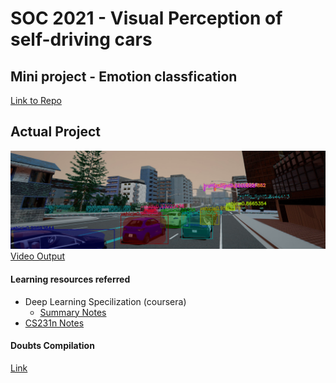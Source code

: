 # SOC 2021 - Visual Perception of self-driving cars

## Mini project - Emotion classfication
[Link to Repo](https://github.com/tejalbarnwal/soc_mini_project)

## Actual Project

![](https://github.com/tejalbarnwal/SOC_2021_tejal/blob/master/mrcnn/download.png)
[Video Output](https://github.com/tejalbarnwal/SOC_2021_tejal/blob/master/mrcnn/teju.avi)

#### Learning resources referred
- Deep Learning Specilization (coursera)
  - [Summary Notes](https://github.com/mbadry1/DeepLearning.ai-Summary)
- [CS231n Notes](https://cs231n.github.io/neural-networks-2/#reg)


#### Doubts Compilation
[Link](https://docs.google.com/document/d/1G34XBUqa_HuWPvSbZJ0EKgc2Q5We5AzHsFpnodDDvWw/edit?usp=sharing)
